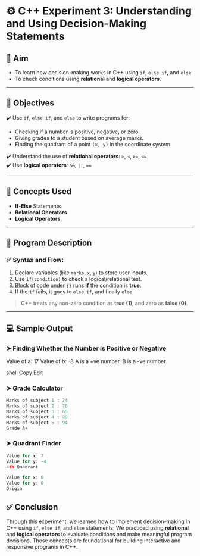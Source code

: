 # ⚙️ C++ Experiment 3: Understanding and Using Decision-Making Statements

## 🎯 Aim
- To learn how decision-making works in C++ using `if`, `else if`, and `else`.
- To check conditions using **relational** and **logical operators**.

---

## 📌 Objectives
✔️ Use `if`, `else if`, and `else` to write programs for:
- Checking if a number is positive, negative, or zero.  
- Giving grades to a student based on average marks.  
- Finding the quadrant of a point `(x, y)` in the coordinate system.

✔️ Understand the use of **relational operators**: `>`, `<`, `>=`, `<=`  
✔️ Use **logical operators**: `&&`, `||`, `==`

---

## 🧠 Concepts Used
- **If-Else** Statements  
- **Relational Operators**  
- **Logical Operators**

---

## 📖 Program Description

### ✅ Syntax and Flow:
1. Declare variables (like `marks`, `x`, `y`) to store user inputs.
2. Use `if(condition)` to check a logical/relational test.
3. Block of code under `{}` runs **if** the condition is **true**.
4. If the `if` fails, it goes to `else if`, and finally `else`.

> C++ treats any non-zero condition as **true (1)**, and zero as **false (0)**.

---

## 💻 Sample Output

### ➤ Finding Whether the Number is Positive or Negative
Value of a: 17
Value of b: -8
A is a +ve number.
B is a -ve number.

shell
Copy
Edit

### ➤ Grade Calculator
```cpp
Marks of subject 1 : 24
Marks of subject 2 : 76
Marks of subject 3 : 65
Marks of subject 4 : 89
Marks of subject 5 : 94
Grade A+
```
### ➤ Quadrant Finder
```cpp
Value for x: 7
Value for y: -4
4th Quadrant

Value for x: 0
Value for y: 0
Origin
```
## ✅ Conclusion
Through this experiment, we learned how to implement decision-making in C++ using `if`, `else if`, and `else` statements. We practiced using **relational** and **logical operators** to evaluate conditions and make meaningful program decisions. These concepts are foundational for building interactive and responsive programs in C++.
